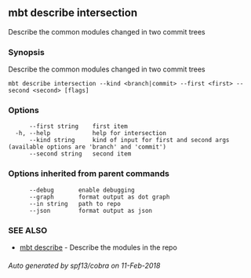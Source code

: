 ## mbt describe intersection

Describe the common modules changed in two commit trees

### Synopsis


Describe the common modules changed in two commit trees
	
	

```
mbt describe intersection --kind <branch|commit> --first <first> --second <second> [flags]
```

### Options

```
      --first string    first item
  -h, --help            help for intersection
      --kind string     kind of input for first and second args (available options are 'branch' and 'commit')
      --second string   second item
```

### Options inherited from parent commands

```
      --debug       enable debugging
      --graph       format output as dot graph
      --in string   path to repo
      --json        format output as json
```

### SEE ALSO
* [mbt describe](mbt_describe.md)	 - Describe the modules in the repo

###### Auto generated by spf13/cobra on 11-Feb-2018
